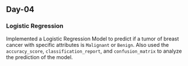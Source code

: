 ## Day-04

### Logistic Regression

Implemented a Logistic Regression Model to predict if a tumor of breast cancer with specific attributes is `Malignant` or `Benign`.
Also used the  `accuracy_score`, `classification_report`, and `confusion_matrix` to analyze the prediction of the model.